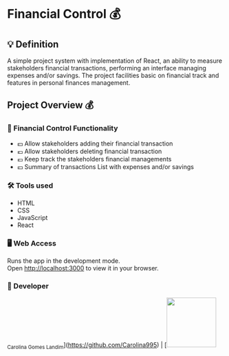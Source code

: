 # Financial Control 💰

## 💡 Definition 

A simple project system with implementation of React, an ability to measure stakeholders financial transactions, performing an interface managing expenses and/or savings. The project facilities basic on financial track and features in personal finances management.

## Project Overview 💰

### 🎯 Financial Control Functionality

- 💵 Allow stakeholders adding their financial transaction
- 💶 Allow stakeholders deleting financial transaction
- 💷 Keep track the stakeholders financial managements
- 💴 Summary of transactions List with expenses and/or savings

### 🛠️ Tools used

- HTML
- CSS
- JavaScript
- React

### 🖥️ Web Access

Runs the app in the development mode.\
Open [http://localhost:3000](http://localhost:3000) to view it in your browser.


### 📖 Developer

<sub>Carolina Gomes Landim</sub>](https://github.com/Carolina995) | [<img src="https://avatars.githubusercontent.com/u/59806026?v=4" width=115><br><sub>

